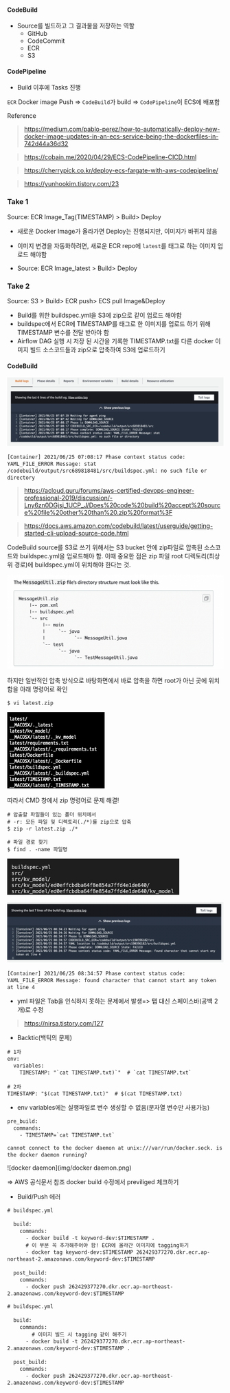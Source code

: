 #### CodeBuild

- Source를 빌드하고 그 결과물을 저장하는 역할
  - GitHub
  - CodeCommit
  - ECR
  - S3



#### CodePipeline

- Build 이후에 Tasks 진행

`ECR` Docker image Push => `CodeBuild`가 build => `CodePipeline`이 ECS에 배포함



Reference

> https://medium.com/pablo-perez/how-to-automatically-deploy-new-docker-image-updates-in-an-ecs-service-being-the-dockerfiles-in-742d44a36d32

> https://cobain.me/2020/04/29/ECS-CodePipeline-CICD.html

> https://cherrypick.co.kr/deploy-ecs-fargate-with-aws-codepipeline/

> https://yunhookim.tistory.com/23



### Take 1

Source: ECR Image_Tag(TIMESTAMP) > Build> Deploy

- 새로운 Docker Image가 올라가면 Deploy는 진행되지만, 이미지가 바뀌지 않음

- 이미지 변경을 자동화하려면, 새로운 ECR repo에 `latest`를 태그로 하는 이미지 업로드 해야함
- Source: ECR Image_latest > Build> Deploy



### Take 2

Source: S3 > Build> ECR push> ECS pull Image&Deploy

- Build를 위한 buildspec.yml을 S3에 zip으로 같이 업로드 해야함
- buildspec에서 ECR에 TIMESTAMP를 태그로 한 이미지를 업로드 하기 위해 TIMESTAMP 변수를 전달 받아야 함
- Airflow DAG 실행 시 저장 된 시간을 기록한 TIMESTAMP.txt를 다른 docker 이미지 빌드 소스코드들과 zip으로 압축하여 S3에 업로드하기



#### CodeBuild

![zip](img/zip.png)

```
[Container] 2021/06/25 07:08:17 Phase context status code: YAML_FILE_ERROR Message: stat /codebuild/output/src689818481/src/buildspec.yml: no such file or directory
```



> https://acloud.guru/forums/aws-certified-devops-engineer-professional-2019/discussion/-Lny6zn0DGjsj_1UCP_J/Does%20code%20build%20accept%20source%20file%20other%20than%20.zip%20format%3F

> https://docs.aws.amazon.com/codebuild/latest/userguide/getting-started-cli-upload-source-code.html

CodeBuild source를 S3로 쓰기 위해서는 S3 bucket 안에 zip파일로 압축된 소스코드와 buildspec.yml을 업로드해야 함. 이때 중요한 점은 zip 파일 root 디렉토리(최상위 경로)에 buildspec.yml이 위치해야 한다는 것.

![zip2](img/zip2.png)



하지만 일반적인 압축 방식으로 바탕화면에서 바로 압축을 하면 root가 아닌 곳에 위치함을 아래 명령어로 확인

```
$ vi latest.zip
```

![zip3](img/zip3.png)



따라서 CMD 창에서 zip 명령어로 문제 해결!

```
# 압출할 파일들이 있는 폴더 위치에서
# -r: 모든 파일 및 디렉토리(./*)를 zip으로 압축
$ zip -r latest.zip ./*
```

```
# 파일 경로 찾기
$ find . -name 파일명  
```

![zip4](img/zip4.png)





![indent](img/indent.png)

```
[Container] 2021/06/25 08:34:57 Phase context status code: YAML_FILE_ERROR Message: found character that cannot start any token at line 4
```



- yml 파일은 Tab을 인식하지 못하는 문제에서 발생=> 탭 대신 스페이스바(공백 2개)로 수정

> https://nirsa.tistory.com/127



- Backtic(백틱의 문제)

```
# 1차
env:
  variables:
    TIMESTAMP: "`cat TIMESTAMP.txt)`"  # `cat TIMESTAMP.txt`

# 2차
TIMESTAMP: "$(cat TIMESTAMP.txt)"  # $(cat TIMESTAMP.txt)
```

- env variables에는 실행파일로 변수 생성할 수 없음(문자열 변수만 사용가능)

```
pre_build:
  commands:
    - TIMESTAMP=`cat TIMESTAMP.txt`
```



```
cannot connect to the docker daemon at unix:///var/run/docker.sock. is the docker daemon running?
```

![docker daemon](img/docker daemon.png)

=> AWS 공식문서 참조 docker build 수정에서 previliged 체크하기



- Build/Push 에러

```
# buildspec.yml

  build:
    commands:
      - docker build -t keyword-dev:$TIMESTAMP .
      # 이 부분 꼭 추가해주어야 함! ECR에 올라간 이미지에 tagging하기
      - docker tag keyword-dev:$TIMESTAMP 262429377270.dkr.ecr.ap-northeast-2.amazonaws.com/keyword-dev:$TIMESTAMP      

  post_build:
    commands:
      - docker push 262429377270.dkr.ecr.ap-northeast-2.amazonaws.com/keyword-dev:$TIMESTAMP
```

```
# buildspec.yml

  build:
    commands:
    	# 이미지 빌드 시 tagging 같이 해주기
      - docker build -t 262429377270.dkr.ecr.ap-northeast-2.amazonaws.com/keyword-dev:$TIMESTAMP .
      
  post_build:
    commands:
      - docker push 262429377270.dkr.ecr.ap-northeast-2.amazonaws.com/keyword-dev:$TIMESTAMP
```

